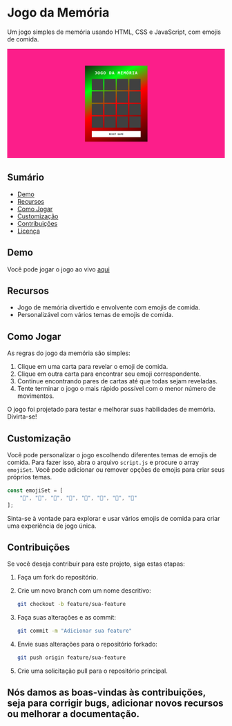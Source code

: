  # Jogo da Memória

 Um jogo simples de memória usando HTML, CSS e JavaScript, com emojis de comida.

 ![Captura de Tela do Jogo da Memória](src/styles/screenshot.png)

 ## Sumário

 - [Demo](#demo)
 - [Recursos](#recursos)
 - [Como Jogar](#como-jogar)
 - [Customização](#customização)
 - [Contribuições](#contribuições)
 - [Licença](#licença)

 ## Demo

 Você pode jogar o jogo ao vivo [aqui]([#](https://oyazigi.github.io/memory-game/))

 ## Recursos

 - Jogo de memória divertido e envolvente com emojis de comida.
 - Personalizável com vários temas de emojis de comida.

 ## Como Jogar

 As regras do jogo da memória são simples:

 1. Clique em uma carta para revelar o emoji de comida.
 2. Clique em outra carta para encontrar seu emoji correspondente.
 3. Continue encontrando pares de cartas até que todas sejam reveladas.
 4. Tente terminar o jogo o mais rápido possível com o menor número de movimentos.

 O jogo foi projetado para testar e melhorar suas habilidades de memória. Divirta-se!

 ## Customização

 Você pode personalizar o jogo escolhendo diferentes temas de emojis de comida. Para fazer isso, abra o arquivo `script.js` e procure o array `emojiSet`. Você pode adicionar ou remover opções de emojis para criar seus próprios temas.

 ```javascript
 const emojiSet = [
     "🍔", "🍕", "🍦", "🍭", "🍩", "🍓", "🍒", "🍎"
 ];
 ```

 Sinta-se à vontade para explorar e usar vários emojis de comida para criar uma experiência de jogo única.

 ## Contribuições

 Se você deseja contribuir para este projeto, siga estas etapas:

 1. Faça um fork do repositório.

 2. Crie um novo branch com um nome descritivo:

    ```bash
    git checkout -b feature/sua-feature
    ```

 3. Faça suas alterações e as commit:

    ```bash
    git commit -m "Adicionar sua feature"
    ```

 4. Envie suas alterações para o repositório forkado:

    ```bash
    git push origin feature/sua-feature
    ```

 5. Crie uma solicitação pull para o repositório principal.

 Nós damos as boas-vindas às contribuições, seja para corrigir bugs, adicionar novos recursos ou melhorar a documentação.
 ---
